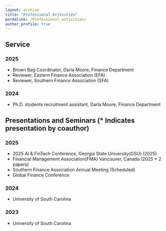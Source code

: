 ```yaml
---
layout: archive
title: "Professional Activities"
permalink: /Professional_activities/
author_profile: true
---
```

## Service 
### 2025 
- Brown Bag Coordinator, Darla Moore, Finance Department
- Reviewer, Eastern Finance Association (EFA)
- Reviewer, Southern Finance Association (SFA)

  
### 2024 
- Ph.D. students recruitment assistant, Darla Moore, Finance Department
  
## Presentations and Seminars (* Indicates presentation by coauthor)

### 2025
- 2025 AI & FinTech Conference, Georgia State University(GSU) (2025)
- Financial Management Association(FMA) Vancouver, Canada   (2025 × 2 papers) 
- Southern Finance Association Annual Meeting (Scheduled)
- Global Finance Conference
  
### 2024 
- University of South Carolina

### 2023 
- University of South Carolina
